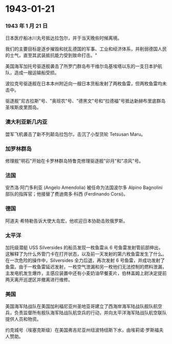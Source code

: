 # 1943-01-21

### 1943 年 1 月 21 日

日本医疗船冰川丸号抵达拉包尔，并于当天晚些时候离境。

我们的主要目标是逐步摧毁和扰乱德国的军事、工业和经济体系，并削弱德国人民的士气，直至其武装抵抗能力受到致命打击。"

美国海军加托号驱逐舰袭击了所罗门群岛布干维尔岛基埃塔以东的一支日本护航队，造成一艘运输船受损。

波拉克号驱逐舰在日本本州附近向一艘日本货船发射了两枚鱼雷，但两枚鱼雷均未击中。

驱逐舰"尼古拉斯"号、"奥班农"号、"德黑文"号和"拉德福"号抵达新赫布里底群岛圣埃斯皮里图岛。

### 澳大利亚新几内亚

盟军飞机袭击了新不列颠岛拉包尔，击沉了小型货轮 Tetsusan Maru。

### 加罗林群岛

修理舰"明石"开始在卡罗林群岛特鲁克修理驱逐舰"卯月"和"凉风"号。

### 法国

安杰洛·阿门多利亚 (Angelo Amendolia) 被任命为法国波尔多 Alpino Bagnolini
部队的指挥官；他接替了费迪南多·科西 (Ferdinando Corsi)。

### 德国

阿道夫·希特勒告诉大使大岛宏，他欢迎日本协助击败俄罗斯。

### 太平洋

加托级潜艇 USS Silversides 的船员发现一枚鱼雷从 6
号鱼雷发射管前部伸出，这解释了为什么外管门卡在打开状态，以及前一天发射的第六枚鱼雷发生了什么。在一次危险的操作中，Silversides
全力后退，再次发射 6
号鱼雷，并成功发射了鱼雷。由于一枚鱼雷延迟发射，一枚空气泄漏和另一枚他们无法控制的燃料泄漏，主发电机发生爆炸，主感应装置中还有小麦奶油早餐麦片，伯林盖姆上尉决定提前两天离开巡逻区并撤离进行维修。

### 美国

美国海军陆战队在美国加利福尼亚州圣地亚哥建立了西海岸海军陆战队舰队航空兵，负责监督所有舰队海军陆战队航空兵的行动，并向太平洋海军陆战队航空联队提供人员和物资。

约克城号（埃塞克斯级）在美国弗吉尼亚州纽波特纽斯下水，由埃莉诺·罗斯福夫人赞助。